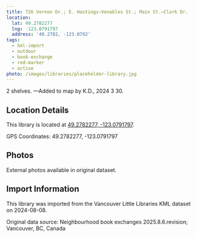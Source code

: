 ```yaml
---
title: 726 Vernon Dr.; E. Hastings—Venables St.; Main St.—Clark Dr.
location:
  lat: 49.2782277
  lng: -123.0791797
  address: '49.2782, -123.0792'
tags:
  - kml-import
  - outdoor
  - book-exchange
  - red-marker
  - active
photo: /images/libraries/placeholder-library.jpg
---
```

2 shelves.
—Added to map by K.D., 2024 3 30.

## Location Details

This library is located at [49.2782277, -123.0791797](https://www.google.com/maps?q=49.2782277,-123.0791797).

GPS Coordinates: 49.2782277, -123.0791797

## Photos

External photos available in original dataset.

## Import Information

This library was imported from the Vancouver Little Libraries KML dataset on 2024-08-08.

Original data source: Neighbourhood book exchanges 2025.8.6.revision; Vancouver, BC, Canada
